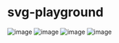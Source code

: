 # svg-playground
![image](https://user-images.githubusercontent.com/17632264/222222225-d3cfef1e-b52d-48bb-95d9-55ca27f95e0e.png)
![image](https://user-images.githubusercontent.com/17632264/222222316-bbcaec3d-4a7e-4629-96a4-dbe4228050c1.png)
![image](https://user-images.githubusercontent.com/17632264/222222488-ca91e018-2ac2-49b6-8277-2e707d0e4c68.png)
![image](https://user-images.githubusercontent.com/17632264/222222568-04b49302-f137-40d1-8dd6-f1551233ef41.png)

